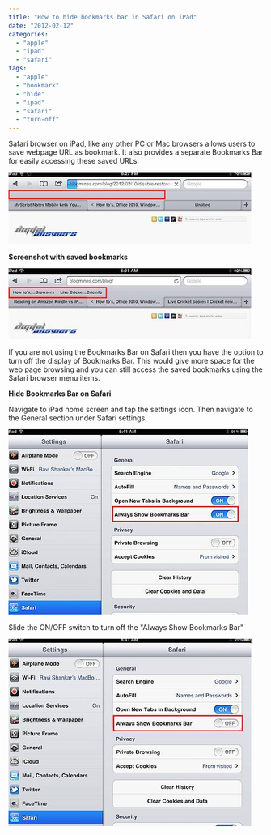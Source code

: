 ```yaml
---
title: "How to hide bookmarks bar in Safari on iPad"
date: "2012-02-12"
categories: 
  - "apple"
  - "ipad"
  - "safari"
tags: 
  - "apple"
  - "bookmark"
  - "hide"
  - "ipad"
  - "safari"
  - "turn-off"
---
```


Safari browser on iPad, like any other PC or Mac browsers allows users to save webpage URL as bookmark. It also provides a separate Bookmarks Bar for easily accessing these saved URLs.

![201202120828.jpg](images/201202120828.jpg)

**Screenshot with saved bookmarks**

![201202120831.jpg](images/201202120831.jpg)

If you are not using the Bookmarks Bar on Safari then you have the option to turn off the display of Bookmarks Bar. This would give more space for the web page browsing and you can still access the saved bookmarks using the Safari browser menu items.

**Hide Bookmarks Bar on Safari**

Navigate to iPad home screen and tap the settings icon. Then navigate to the General section under Safari settings.

![201202120839.jpg](images/201202120839.jpg)

Slide the ON/OFF switch to turn off the "Always Show Bookmarks Bar"

  
![201202120842.jpg](images/201202120842.jpg)
